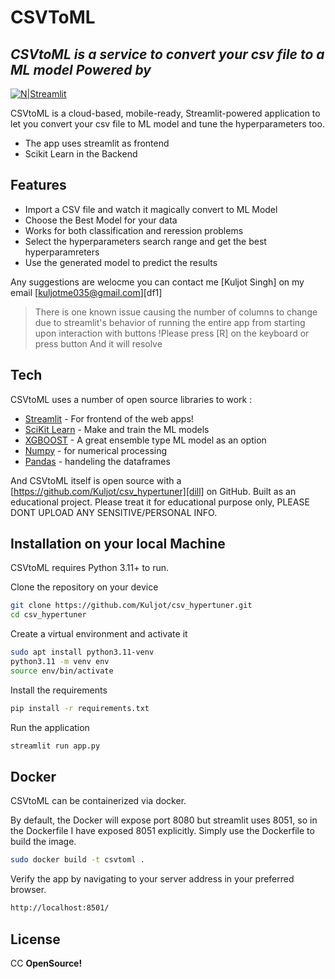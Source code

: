 # CSVToML
## _CSVtoML is a service to convert your csv file to a ML model Powered by_

[![N|Streamlit](https://streamlit.io/images/brand/streamlit-logo-secondary-colormark-darktext.png)](https://streamlit.io/images/brand/streamlit-logo-secondary-colormark-darktext.png)

CSVtoML is a cloud-based, mobile-ready,
Streamlit-powered application to let you convert your csv file to ML model and tune the hyperparameters too.

- The app uses streamlit as frontend
- Scikit Learn in the Backend

## Features

- Import a CSV file and watch it magically convert to ML Model
- Choose the Best Model for your data
- Works for both classification and reression problems
- Select the hyperparameters search range and get the best hyperparamreters
- Use the generated model to predict the results

Any suggestions are welocme you can contact me 
 [Kuljot Singh] on my email [kuljotme035@gmail.com][df1]

> There is one known issue causing the number of
> columns to change due to streamlit's behavior
> of running the entire app from starting 
> upon interaction with buttons
> !Please press [R] on the keyboard or press button
> And it will resolve


## Tech

CSVtoML uses a number of open source libraries to work :

- [Streamlit](https://www.google.com/url?sa=t&rct=j&q=&esrc=s&source=web&cd=&cad=rja&uact=8&ved=2ahUKEwiKzMaevJuDAxXITWwGHQCFArsQFnoECAYQAQ&url=https%3A%2F%2Fstreamlit.io%2F&usg=AOvVaw0COPYHEMKG9SPXbyFDXyMf&opi=89978449) -  For frontend of the web apps!
- [SciKit Learn](https://www.google.com/url?sa=t&rct=j&q=&esrc=s&source=web&cd=&cad=rja&uact=8&ved=2ahUKEwjY5N2RvJuDAxWybmwGHa7uAksQFnoECAcQAQ&url=https%3A%2F%2Fscikit-learn.org%2F&usg=AOvVaw3pidYsGhglQXGDh_4GMetL&opi=89978449) - Make and train the ML models
- [XGBOOST](https://xgboost.readthedocs.io/en/stable/) - A great ensemble type ML model as an option
- [Numpy](https://www.google.com/url?sa=t&rct=j&q=&esrc=s&source=web&cd=&cad=rja&uact=8&ved=2ahUKEwjw6p75u5uDAxXRTWwGHch4AbQQFnoECAoQAQ&url=https%3A%2F%2Fnumpy.org%2F&usg=AOvVaw3L2i9HVc9ZeynETpNrPxO-&opi=89978449) - for numerical processing
- [Pandas](https://www.google.com/url?sa=t&rct=j&q=&esrc=s&source=web&cd=&cad=rja&uact=8&ved=2ahUKEwiVzuHpu5uDAxU5TWwGHRszBdkQFnoECAUQAQ&url=https%3A%2F%2Fpandas.pydata.org%2F&usg=AOvVaw3cD5ulu4AnZcNusojIyttY&opi=89978449) - handeling the dataframes


And CSVtoML itself is open source with a [https://github.com/Kuljot/csv_hypertuner][dill] on GitHub. Built as an educational project. Please treat it for educational purpose only, PLEASE DONT UPLOAD ANY SENSITIVE/PERSONAL INFO.

## Installation on your local Machine

CSVtoML requires Python 3.11+ to run.

Clone the repository on your device
```sh
git clone https://github.com/Kuljot/csv_hypertuner.git
cd csv_hypertuner
```
Create a virtual environment and activate it
```sh
sudo apt install python3.11-venv
python3.11 -m venv env
source env/bin/activate
```

Install the requirements
```sh
pip install -r requirements.txt
```

Run the application
```sh
streamlit run app.py
```

## Docker

CSVtoML can be containerized via docker.

By default, the Docker will expose port 8080 but streamlit uses 8051, so in the
Dockerfile I have exposed 8051 explicitly. Simply use the Dockerfile to
build the image.

```sh
sudo docker build -t csvtoml .
```
Verify the app by navigating to your server address in
your preferred browser.

```sh
http://localhost:8501/
```

## License
CC
**OpenSource!**
